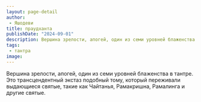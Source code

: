 ```yaml
---
layout: page-detail
author:
 - Яшодеви
title: праудханта
publishDate: "2024-09-01"
description: Вершина зрелости, апогей, один из семи уровней блаженства в тантре. Это трансцендентный экстаз подобный тому, который переживали выдающиеся святые, такие как Чайтанья, Рамакришна, Рамалинга и другие святые.
tags:
 - тантра
image: 
---
```


Вершина зрелости, апогей, один из семи уровней блаженства в тантре. Это трансцендентный экстаз подобный тому, который переживали выдающиеся святые, такие как Чайтанья, Рамакришна, Рамалинга и другие святые.

